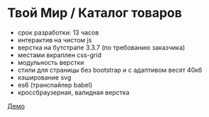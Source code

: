 # Твой Мир / Каталог товаров

- срок разработки: 13 часов
- интерактив на чистом js
- верстка на бутстрапе  3.3.7 (по требованию заказчика)
- местами вкраплен css-grid
- модульность верстки
- cтили для страницы без bootstrap и с адаптивом весят 40кб
- кэширование svg
- es6 (транспайлер babel)
- кроссбраузерная, валидная верстка


[Демо](https://dev-postnov.ru/works/tvoiMir/catalog/)